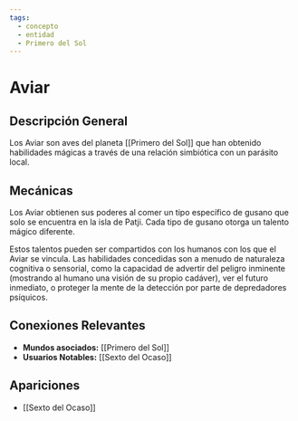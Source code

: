 ```yaml
---
tags:
  - concepto
  - entidad
  - Primero del Sol
---
```


# Aviar

## Descripción General
Los Aviar son aves del planeta [[Primero del Sol]] que han obtenido habilidades mágicas a través de una relación simbiótica con un parásito local.

## Mecánicas
Los Aviar obtienen sus poderes al comer un tipo específico de gusano que solo se encuentra en la isla de Patji. Cada tipo de gusano otorga un talento mágico diferente.

Estos talentos pueden ser compartidos con los humanos con los que el Aviar se vincula. Las habilidades concedidas son a menudo de naturaleza cognitiva o sensorial, como la capacidad de advertir del peligro inminente (mostrando al humano una visión de su propio cadáver), ver el futuro inmediato, o proteger la mente de la detección por parte de depredadores psíquicos.

## Conexiones Relevantes
* **Mundos asociados:** [[Primero del Sol]]
* **Usuarios Notables:** [[Sexto del Ocaso]]

## Apariciones
* [[Sexto del Ocaso]]
